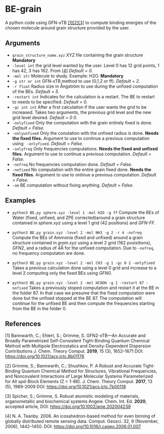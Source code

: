 # BE-grain

A python code using GFN-xTB [[1][2][3]](#1) to compute binding energies of the chosen molecule around grain structure provided by the user.

## Arguments

- `grain_structure_name.xyz` XYZ file containing the grain structure **Mandatory**
- `-level int` the grid level wanted by the user. Level 0 has 12 grid points, 1 has 42, 3 has 162. From [[4]](#4) *Default = 0.*
- `-mol str` Molecule to study. Example: H2O. **Mandatory**
- `-g str or int` GFN-xTB method to use (0,1,2 or ff). *Default = 2.*
- `-r float` Radius size in Ångström to use during the unfixed computation of the BEs. *Default = 5.*
- `-restart int` Indicates for the calculation is a restart. The BE to restart to needs to be specified. *Default = 0.*
- `-gc int int` After a first calculation if the user wants the grid to be increased. Takes two arguments, the previous grid level and the new grid level desired. *Default = 0 0.*
- `-onlyfixed` Only the computation with the grain entirely fixed is done. *Default = False.*
- `-onlyunfixed` Only the conutation with the unfixed radius is done. **Needs the fixed files.** Argument to use to continue a previous computation using ` -onlyfixed`. *Default = False.*
- `-onlyfreq` Only frequencies computations. **Needs the fixed and unfixed files.** Argument to use to continue a previous computation. *Default = False.*
- `-nofreq` No frequencies computation done. *Default = False.*
- `-nofixed` No computation with the entire grain fixed done. **Needs the fixed files**. Argument to use to ontinue a previous computation. *Default = False.*
- `-om` BE computation without fixing anything. *Default = False.*

## Examples

- `python3 BE.py sphere.xyz -level 1 -mol H2O -g ff` Compute the BEs of Water (fixed, unfixed, and ZPE corrected)around a grain structure contained in *sphere.xyz* using a level 1 grid (42 positions) and *GFN-FF*.
- `python3 BE.py grain.xyz -level 2 -mol NH3 -g 2 -r 4 -nofreq` Compute the BEs of Ammonia (fixed and unfixed) around a grain structure contained in *grain.xyz* using a level 2 grid (162 posisitions), *GFN2*, and a radius of 4Å for the unfixed computation. Due to `-nofreq`, no frequency computaton are done.
- `python3 BE.py grain.xyz -level 2 -mol CH3 -g 1 -gc 0 2 -onlyfixed` Takes a previous calculation done using a level 0 grid and increase to a level 2 computing only the fixed BEs using *GFN0*. 

- `python3 BE.py grain.xyz -level 2 -mol HCOOH -g 1 -restart 87 -nofixed` Takes a previously stoped computation and restart it at the BE in the folder 87. In that case we presume that the fixed computation were done but the unfixed stopped at the BE 87. The computation will continue for the unfixed BE and then compute the frequencies starting from the BE in the folder 0. 

## References
<a id ="1">[1]</a>
Bannwarth, C.; Ehlert, S.; Grimme, S. GFN2-xTB—An Accurate and Broadly Parametrized Self-Consistent Tight-Binding Quantum Chemical Method with Multipole Electrostatics and Density-Dependent Dispersion Contributions J. Chem. Theory Comput. **2019**, 15 (3), 1652–1671 DOI: https://doi.org/10.1021/acs.jctc.8b01176

<a id ="2">[2]</a>
Grimme, S.; Bannwarth, C.; Shushkov, P. A Robust and Accurate Tight-Binding Quantum Chemical Method for Structures, Vibrational Frequencies, and Noncovalent Interactions of Large Molecular Systems Parameterized for All spd-Block Elements (Z = 1-86). J. Chem. Theory Comput. **2017**, 13 (5), 1989-2009 DOI: https://doi.org/10.1021/acs.jctc.7b00118

<a id ="3">[3]</a>
Spicher, S.; Grimme, S. Robust atomistic modeling of materials, organometallic and biochemical systems Angew. Chem. Int. Ed. **2020**, accepted article, DOI: https://doi.org/10.1002/anie.202004239

<a id ="4">[4]</a>
N. A. Teanby. 2006. An icosahedron-based method for even binning of globally distributed remote sensing data. Comput. Geosci. 32, 9 (November, 2006), 1442–1450. DOI: https://doi.org/10.1016/j.cageo.2006.01.007
